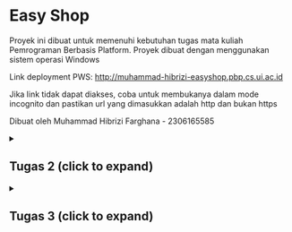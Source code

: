 # Easy Shop

Proyek ini dibuat untuk memenuhi kebutuhan tugas mata kuliah Pemrograman Berbasis Platform. Proyek dibuat dengan menggunakan sistem operasi Windows

Link deployment PWS: http://muhammad-hibrizi-easyshop.pbp.cs.ui.ac.id

Jika link tidak dapat diakses, coba untuk membukanya dalam mode incognito dan pastikan url yang dimasukkan adalah http dan bukan https

Dibuat oleh Muhammad Hibrizi Farghana - 2306165585

<details>
<summary><h2><b>Tugas 2</b> (click to expand)</h2></summary>

### Proses Pengimplementasian Checklist Proyek

- Membuat sebuah proyek Django baru.

  1. Membuat direktori baru dengan nama `easy-shop`
  2. Membuat virtual environtment pada direktori tersebut dengan menjalankan perintah
     ```
     python -m venv env
     ```
  3. Mengaktifkan virtual environtment dengan perintah
     ```
     env\Scripts\activate
     ```
  4. Di dalam direktori yang sama, membuat file requirements.txt yang mengandung dependencies yang diperlukan. Isi requirements.txt:
     ```
     django
     gunicorn
     whitenoise
     psycopg2-binary
     requests
     urllib3
     ```
  5. Menginstall dependencies dengan menjalankan perintah
     ```
     pip install -r requirements.txt
     ```
  6. Membuat proyek Django baru `easy_shop` dengan menjalankan perintah
     ```
     django-admin startproject easy_shop .
     ```
  7. Di dalam direktori proyek `easy_shop`, akan ditemukan file `settings.py`. Agar proyek dapat dijalankan secara lokal, maka perlu ditambahkan string `"localhost"` dan `"127.0.0.1"` ke dalam list `ALLOWED_HOST` yang berada pada `settings.py`. List `ALLOWED_HOST` akan berisi sebagai berikut
     ```python
     ...
     ALLOWED_HOSTS = ["localhost", "127.0.0.1"]
     ...
     ```
     Setelah menjalankan steps-steps tersebut, proyek django baru dengan nama `easy_shop` telah berhasil dibuat dan dapat dijalankan secara lokal dengan menjalankan perintah berikut pada direktori utama (pastikan virtual environtment aktif):
     ```
     python manage.py runserver
     ```

- Membuat aplikasi `main` pada proyek tersebut

  1. Menjalankan perintah berikut pada direktori utama `easy-shop`, (pastikan virtual environtment aktif):
     ```
     python manage.py startapp main
     ```
  2. Menambahkan aplikasi `main` ke list `INSTALLED_APPS` pada file `settings.py` di direktori proyek `easy_shop`. List `INSTALLED_APPS` kini berisi sebagai berikut:
     ```python
     INSTALLED_APPS = [
         ...,
         'main'
     ]
     ```
     Aplikasi `main` telah berhasil dibuat dan didaftarkan ke proyek `easy_shop`

- Melakukan routing pada proyek agar dapat menjalankan aplikasi `main`

  1. Buka file `urls.py` yang berada di direktori proyek `easy_shop`
  2. Mengimpor fungsi `include` dari `django.urls`. Fungsi `include` dibutuhkan agar dapat melakukan impor rute URL dari aplikasi lain ke `urls.py` pada proyek
  3. Menambahkan rute URL `''` untuk mengarahkan ke tampilan `main` di dalam list `urlpatterns`. List tersebut akan berisi seperti berikut:
     ```python
     urlpatterns = [
         path('admin/', admin.site.urls),
         path('', include('main.urls')),
     ]
     ```
     Aplikasi main kini telah terhubung dengan rute URL proyek

- Membuat model pada aplikasi `main` dengan nama `Product`

  1. Buka file `models.py` pada direktori aplikasi `main`
  2. Membuat class dengan nama `Product` dan diisi dengan atribut wajib `name`, `price`, dan `description` sesuai dengan tipe datanya masing-masing. Saya juga menambahkan atribut tambahan berupa `stock` yang saya beri tipe data `IntegerField`. Isi dari `models.py` adalah sebagai berikut:
     ```python
     class Product(models.Model):
         name = models.CharField(max_length=255)
         price = models.IntegerField()
         description = models.TextField()
         stock = models.IntegerField()
     ```
  3. Membuat migrasi model dengan menjalankan perintah:
     ```
     python manage.py makemigrations
     ```
  4. Menerapkan migrasi dengan menjalankan perintah:
     ```
     python manage.py migrate
     ```
     Model telah berhasil dibuat dan dimigrasi

- Membuat sebuah fungsi pada views.py untuk dikembalikan ke dalam sebuah template HTML

  1. Membuat direktori baru bernama `templates` pada direktori aplikasi `main`
  2. Membuat file HTML baru bernama `main.html` pada direktori `templates`.
  3. Menambahkan kode berikut ke dalam file `main.html`

     ```html
     <!DOCTYPE html>
     <html lang="en">
       <head>
         <meta charset="UTF-8" />
         <meta
           name="viewport"
           content="width=device-width, initial-scale=1.0"
         />
         <title>Document</title>
       </head>
       <body>
         <h1>{{appname}}</h1>
         <h3>Nama</h3>
         <p>{{nama}}</p>
         <h3>Kelas</h3>
         <p>{{kelas}}</p>
       </body>
     </html>
     ```

  4. Menambahkan fungsi baru pada file `views.py` yang berada pada direktori aplikasi `main`.

     ```python
     def show_main(request):
         context = {
               'appname' : 'Easy Shop',
               'nama': 'Muhammad Hibrizi Farghana',
               'kelas': 'PBP A'
         }

         return render(request, "main.html", context)
     ```

     Fungsi untuk me-_render_ laman main telah berhasil dibuat

- Membuat sebuah routing pada `urls.py` aplikasi `main`

  1. Membuat file `urls.py` pada direktori aplikasi `main`
  2. Menambahkan kode berikut ke dalam file `urls.py`

     ```python
     from django.urls import path
     from main.views import show_main

     app_name = 'main'

     urlpatterns = [
         path('', show_main, name='show_main'),
     ]
     ```

     Routing telah berhasil dikonfigurasi

- Melakukan deployment ke PWS
  1. Membuka laman https://pbp.cs.ui.ac.id
  2. Membuat proyek baru dengan menekan tombol `+ Create New Project` kemudian mengisi nama proyek sebagai `easyshop`. Setelah itu, dilanjutkan dengan menekan tombol `Create New Project`.
  3. Menyalin username dan password yang telah diberikan dan kemudian saya simpan pada sebuah file `.txt` di laptop saya.
  4. Menambahkan URL PWS ke dalam list `ALLOWED_HOST` yang berada dalam file `settings.py` pada direktori proyek `easy_shop`. List `ALLOWED_HOST` kini berisi sebagai berikut:
     ```python
     ALLOWED_HOSTS = ["localhost", "127.0.0.1", "muhammad-hibrizi-easyshop.pbp.cs.ui.ac.id"]
     ```
  5. Menjalankan perintah yang berada di PWS
     ```
        git remote add pws http://pbp.cs.ui.ac.id/muhammad.hibrizi/easyshop
        git branch -M master
        git push pws master
     ```
     Proyek telah berhasil di-_deploy_ dengan menggunakan PWS

### Bagan Request Client ke Web Aplikasi Django

```mermaid
flowchart TD;
   A[Client] -- request --> B[urls.py]
   B -- forward request to appropriate view --> C[views.py]
   D[models.py] -- returns data --> C
   E[templates] --> C
   C --> E
   C -- read/write data --> D
   C -- response --> A
```

### Fungsi git dalam pengembangan perangkat lunak

Git memiliki banyak manfaat dalam pengembangan perangkat lunak. Dari sekian banyak manfaat git, ada 4 manfaat yang saya pikir menjadi alasan terpenting mengapa git digunakan dalam pengembangan perangkat lunak

1. **Version Control**

   Git memungkinkan pengembang untuk menyimpan dan melacak setiap perubahan yang dibuat pada kode. Dengan demikian, pengembang dapat melacak dan kembali ke versi-versi sebelumnya jika diperlukan.

2. **Kolaborasi**

   Git memudahkan pengembang untuk berkolaborasi. Dengan fitur seperti git clone, setiap pengembang dapat saling berkontribusi dan mengembangkan proyek yang terdapat pada Github/Gitlab. Selain itu, terdapat fitur seperti pull request dan merge request yang dapat dengan mudah mengintegrasikan kode dari banyak pengembang.

3. **Branching**

   Branching adalah fitur pada git yang memperbolehkan suatu repository untuk memiliki berbagai cabang / _branch_ yang terpisah dari satu sama yang lainnya. Dengan demikian, masing-masing pengembang dapat fokus mengembangkan suatu fitur di satu _branch_ tanpa takut menggganggu / merusak kode yang berada pada _branch_ utama.

4. **History**

   Git menyimpan histori lengkap dari setiap perubahan yang terjadi pada proyek. Setiap commit mencatat detail perubahan, siapa yang melakukan perubahan, dan kapan perubahan itu dilakukan. Dengan adanya histori ini, pengembang dapat melihat bagaimana sebuah proyek berkembang seiring waktu, dan dapat melacak atau mengembalikan kesalahan dengan mudah. Fitur seperti git log memudahkan untuk melihat jejak histori ini.

### Mengapa framework Django dijadikan permulaan pembelajaran pengembangan perangkat lunak?

1. **Python**

   Framework Django menggunakan bahasa Python. Bahasa Python adalah salah satu bahasa pemrograman yang paling _beginner friendly_ dan populer dikalangan pengembang. Oleh karena itu, penggunaan framework Django cocok digunakan karena menggunakan Python.

2. **Arsitektur Model-View-Template (MVT)**

   Django menggunakan arsitektur MVT yang memisahkan logika bisnis, tampilan, dan data dengan cara yang rapi dan terstruktur. Ini membantu pemula memahami prinsip-prinsip pemrograman yang baik seperti pemisahan kepentingan (separation of concerns), yang sangat penting dalam pengembangan perangkat lunak skala besar.

3. **Dokumentasi yang Komprehensif**

   Django memiliki dokumentasi yang lengkap dan komprehensif yang mudah untuk dipahami pemula. Selain itu, terdapat banyak sekali sumber di internet yang membahas dan menggunakan django sebagai tutorial dalam pembuatan web. Dengan demikian, pemula dapat dengan mudah mengeksplorasi dan memperbaiki masalah yang dialami ketika menggunakan Django.

### Mengapa model pada Django disebut sebagai ORM?

ORM adalah singkatan dari Object Relational Mapping. ORM atau Object Relational Mapping adalah teknik yang memungkinkan kita untuk berinteraksi dengan database menggunakan objek-objek dalam kode. ORM mengabstraksi detail-detail teknis tentang bagaimana data disimpan dan diambil, sehingga kita bisa fokus pada logika aplikasi tanpa harus memahami query SQL yang kompleks.

Dalam Django, model adalah representasi dari tabel di database, dan setiap instance dari model tersebut adalah representasi dari baris di tabel. Django ORM memungkinkan kita untuk menulis logika interaksi database menggunakan Python, tanpa perlu menulis SQL secara manual. ORM di Django otomatis mengonversi operasi yang dilakukan pada model menjadi query SQL yang sesuai dan mengirimkannya ke database.

Inilah sebabnya mengapa model di Django disebut sebagai ORM. Django bertindak sebagai penghubung antara objek Python dan database relasional sehingga memungkinkan pengembang untuk bekerja di tingkat yang lebih tinggi tanpa harus berinteraksi langsung dengan SQL.

</details>

<details>
<summary><h2><b>Tugas 3</b> (click to expand)</h2></summary>

### Mengapa kita memerlukan _data delivery_ dalam pengimplementasian sebuah _platform_?

_Data delivery_ diperlukan untuk memastikan bahwa data yang dihasilkan oleh platform dapat ditransfer secara efisien dan aman antara sistem-sistem yang terlibat. Hal ini mencakup pengiriman data antar modul internal, serta pertukaran informasi dengan pengguna atau sistem eksternal. Tanpa mekanisme _data delivery_ yang baik, _platform_ akan kesulitan dalam menyediakan layanan yang responsif karena data tidak dapat diakses atau diterima tepat waktu.

### Mana yang lebih baik antara XML dan JSON? Mengapa JSON lebih populer dibandingkan XML?

Baik XML maupun JSON memiliki kegunaannya masing-masing, tetapi JSON lebih banyak dipilih karena lebih sederhana, lebih ringan, dan lebih mudah dibaca oleh manusia maupun mesin. JSON memiliki sintaksis yang lebih ringkas dan memudahkan pengolahan data di berbagai bahasa pemrograman. Di sisi lain, meskipun XML fleksibel dan mendukung struktur data yang lebih kompleks, tetapi XML dianggap lebih berat dan lebih banyak informasi yang mungkin tidak dibutuhkan. Oleh karena itu lah JSON lebih populer dibanding XML, terutama dalam aplikasi berbasis web dan API.

### Fungsi dari method is_valid() pada form Django dan mengapa kita membutuhkan method tersebut?

Method `is_valid()` pada form Django berfungsi untuk memeriksa apakah data yang dimasukkan ke dalam form sesuai dengan aturan validasi yang telah ditentukan. Method ini memeriksa input, seperti tipe data dan batasan lain, untuk memastikan bahwa data tersebut bisa diproses lebih lanjut atau disimpan ke dalam basis data. Tanpa validasi yang tepat, aplikasi bisa menerima data yang tidak sesuai atau bahkan berbahaya, yang dapat menyebabkan kesalahan atau celah keamanan.

### csrf_token

- **Mengapa kita membutuhkan `csrf_token` saat membuat form di Django?**

  `csrf_token` digunakan sebagai mekanisme keamanan untuk melindungi aplikasi Django dari serangan Cross-Site Request Forgery (CSRF). Token ini memastikan bahwa setiap permintaan yang dikirim melalui form berasal dari sumber yang sah, yaitu dari aplikasi atau situs yang sama. Dengan menambahkan `csrf_token` ke dalam form, Django dapat memverifikasi bahwa permintaan tidak datang dari sumber eksternal yang berbahaya, sehingga mencegah tindakan yang tidak diinginkan seperti manipulasi data oleh pihak ketiga.

- **Apa yang dapat terjadi jika kita tidak menambahkan `csrf_token` pada form Django?**

  Jika kita tidak menambahkan `csrf_token` pada form di Django, aplikasi menjadi rentan terhadap serangan CSRF. Penyerang dapat mengeksploitasi kerentanan ini dengan mengirimkan permintaan palsu atas nama pengguna yang sedang login, tanpa sepengetahuan mereka. Ini dapat mengakibatkan data yang dimasukkan pengguna atau tindakan tertentu dijalankan secara tidak sah oleh aplikasi.

- **Bagaimana hal tersebut dapat dimanfaatkan oleh penyerang?**

  Penyerang dapat memanfaatkan celah ini dengan membuat halaman web atau skrip berbahaya yang ketika dikunjungi oleh pengguna, secara otomatis mengirimkan permintaan ke aplikasi Django tanpa persetujuan atau pengetahuan pengguna. Misalnya, penyerang dapat memaksa pengguna untuk mengirimkan permintaan pengubahan data sensitif, seperti mengganti kata sandi atau melakukan transaksi, dengan memanfaatkan sesi yang aktif. Tanpa perlindungan CSRF, aplikasi tidak akan dapat membedakan antara permintaan yang sah dan yang berbahaya.

### Implementasi Checklist secara step-by-step

- **Membuat input form untuk menambahkan objek model pada app sebelumnya.**

1. Membuat direktori baru bernama `templates` pada direktori utama

2. Dalam direktori `templates` di direktori utama, membuat sebuah file `base.html`. Isi dari `base.html` adalah sebagai berikut:

   ```django
   {% load static %}

   <!DOCTYPE html>
   <html lang="en">
      <head>
         <meta charset="UTF-8" />
         <meta name="viewport" content="width=device-width, initial-scale=1.0" />
         {% block meta %} {% endblock meta %}
      </head>

   <body>
      {% block content %} {% endblock content %}
   </body>
   </html>
   ```

3. Pada direktori `templates` di direktori `main`, memodifikasi `main.html` dengan kode sebagai berikut:

   ```django
   {% extends 'base.html' %}
   {% block content %}
   <h1>{{appname}}</h1>
   <h3>Nama</h3>
   <p>{{nama}}</p>
   <h3>Kelas</h3>
   <p>{{kelas}}</p>
   {% endblock content %}
   ```

4. Memodifikasi `models.py` agar memiliki id dengan menggunakan library `uuid`

   ```python
   import uuid # Menambahkan library uuid
   ...
   class Product(models.Model):
      id = models.UUIDField(primary_key=True, default=uuid.uuid4, editable=False) # Membuat id
      ...
   ```

5. Melakukan migrasi model dengan perintah
   ```
   python manage.py makemigrations
   python manage.py migrate
   ```
6. Membuat file baru `forms.py` pada direkori `main`, kemudian membuat struktur form pada file tersebut yang diberi nama `ProductEntryForm`. Adapun kkodenya adalah sebagai berikut:

   ```python
   from django.forms import ModelForm
   from main.models import Product

   class ProductEntryForm(ModelForm):
   class Meta:
      model = Product
      fields = ["name", "price", "description", "stock"]
   ```

7. Pada file `views.py` di direktori `main`, mengimpor method `redirect`, class `ProductEntryForm`, class `Product` dan membuat function baru `create_product_entry` untuk menghasilkan form yang dapat menambahkan data product.

   ```python
   from django.shortcuts import render, redirect
   from main.forms import ProductEntryForm
   from main.models import Product

   def create_product_entry(request):
      form = ProductEntryForm(request.POST or None)

      if form.is_valid() and request.method == "POST":
      form.save()
      return redirect('main:show_main')

      context = {'form': form}
      return render(request, "create_product_entry.html", context)
   ```

8. Menambahkan data produk-produk ke `views.py`

   ```python
   from main.models import Product

   def show_main(request):
      product_entries = Product.objects.all() # Mengambil data produk
      context = {
         'appname' : 'Easy Shop',
         'nama': 'Muhammad Hibrizi Farghana',
         'kelas': 'PBP A',
         'product_entries': product_entries, # Menampilkan data produk
      }

    return render(request, "main.html", context)
   ```

9. Menambahkan path baru untuk laman menambahkan produk

   ```python
   ...
   from main.views import show_main, create_product_entry # Mengimpor fungsi form menambah product
   ...
   urlpatterns = [
      ...
      path('create-product-entry', create_product_entry, name='create_product_entry'), # Menambahkan path ini
   ]
   ```

10. Membuat file html baru bernama `create_product_entry.html` yang isinya sebagai berikut:

    ```django
    {% extends 'base.html' %}
    {% block content %}
    <h1>Add New Product</h1>

    <form method="POST">
    {% csrf_token %}
    <table>
       {{ form.as_table }}
       <tr>
          <td></td>
          <td>
          <input type="submit" value="Add Product" />
          </td>
       </tr>
    </table>
    </form>

    {% endblock %}
    ```

11. Pada `main.html` di direktori templates `main`, menambahkan kode berikut agar produk dapat dilihat user

    ```django
    {% if not product_entries %}
       <p>Produk belum tersedia.</p>
    {% else %}
       <table>
          <tr>
             <th>Product Name</th>
             <th>Price</th>
             <th>Description</th>
             <th>Stock</th>
          </tr>

          {% for product in product_entries %}
             <tr>
             <td>{{product.name}}</td>
             <td>{{product.price}}</td>
             <td>{{product.description}}</td>
             <td>{{product.stock}}</td>
             </tr>
          {% endfor %}
       </table>
    {% endif %}

       <br />

       <a href="{% url 'main:create_product_entry' %}">
          <button>Add New Product</button>
       </a>
    {% endblock content %}
    ```

- **Membuat 4 fungsi views baru untuk melihat objek yang sudah ditambahkan**

1. Dalam direktori `main`, menambahkan dua import baru

   ```python
   from django.http import HttpResponse
   from django.core import serializers
   ```

2. Membuat fungsi yang mengembalikan data dalam format XML
   ```python
   def show_xml(request):
    data = Product.objects.all()
    return HttpResponse(serializers.serialize("xml", data), content_type="application/xml")
   ```
3. Membuat fungsi yang mengembalikan data dalam format JSON

   ```python
   def show_json(request):
    data = Product.objects.all()
    return HttpResponse(serializers.serialize("json", data), content_type="application/json")
   ```

4. Membuat fungsi yang mengembalikan data dalam format XML by id

   ```python
   def show_xml_by_id(request, id):
    data = Product.objects.filter(pk=id)
    return HttpResponse(serializers.serialize("xml", data), content_type="application/xml")
   ```

5. Membuat fungsi yang mengembalikan data dalam format JSON by id
   ```python
   def show_json_by_id(request, id):
    data = Product.objects.filter(pk=id)
    return HttpResponse(serializers.serialize("json", data), content_type="application/json")
   ```
6. Dalam direktori `main`, memodifikasi `urls.py` agar melakukan routings untuk 4 fungsi sebelumnya, `urls.py` kini menjadi sebagai berikut:

   ```python
   from django.urls import path
   from main.views import show_main, create_product_entry, show_xml, show_json, show_xml_by_id, show_json_by_id

   app_name = 'main'

   urlpatterns = [
      path('', show_main, name='show_main'),
      path('create-product-entry', create_product_entry, name='create_product_entry'),
      path('xml/', show_xml, name='show_xml'),
      path('json/', show_json, name='show_json'),
      path('xml/<str:id>/', show_xml_by_id, name='show_xml_by_id'),
      path('json/<str:id>/', show_json_by_id, name='show_json_by_id'),
   ]
   ```

### Screenshot Postman

1. **JSON**
   ![](images/postman-json.png)

2. **JSON by ID**
   ![](images/postman-json-id.png)

3. **XML**
   ![](images/postman-xml.png)

4. **XML by ID**
   ![](images/postman-xml-id.png)

</details>
